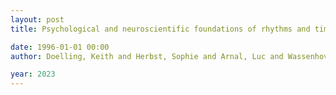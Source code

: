 ```yaml
---
layout: post
title: Psychological and neuroscientific foundations of rhythms and timing To cite this version  - HAL Id  - pasteur-03924789

date: 1996-01-01 00:00
author: Doelling, Keith and Herbst, Sophie and Arnal, Luc and Wassenhove, Virginie Van and Doelling, Keith and Herbst, Sophie and Arnal, Luc and Psychological, Virginie Van Wassenhove

year: 2023
---
```



